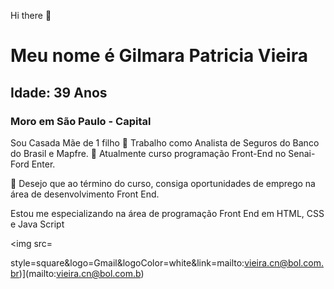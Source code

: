  Hi there 👋
 # Meu nome é Gilmara Patricia Vieira
## Idade: 39 Anos
### Moro em São Paulo - Capital
Sou Casada
Mãe de 1 filho
🔭 Trabalho como Analista de Seguros do Banco do Brasil e Mapfre. 
🌱 Atualmente curso programação Front-End no Senai-Ford Enter.

🤔 Desejo que ao término do curso, consiga oportunidades de emprego na área de desenvolvimento Front End.

Estou me especializando na área de programação Front End em HTML, CSS e Java Script

<img src=

style=square&logo=Gmail&logoColor=white&link=mailto:vieira.cn@bol.com.br)](mailto:vieira.cn@bol.com.b)
  
 
  
   
  
  
<!--
**paulinovieira/paulinovieira** is a ✨ _special_ ✨ repository because its `README.md` (this file) appears on your GitHub profile.

Here are some ideas to get you started:

- 🔭 I’m currently working on ...
- 🌱 I’m currently learning ...
- 👯 I’m looking to collaborate on ...
- 🤔 I’m looking for help with ...
- 💬 Ask me about ...
- 📫 How to reach me: ...
- 😄 Pronouns: ...
- ⚡ Fun fact: ...
-->
